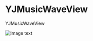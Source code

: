 # YJMusicWaveView

YJMusicWaveView

![Image text](https://github.com/yangjing901/YJMusicWaveView/blob/master/YJMoreActionSheet.gif)

